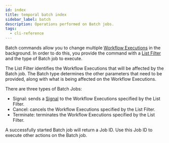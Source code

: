 ```yaml
---
id: index
title: temporal batch index
sidebar_label: batch
description: Operations performed on Batch jobs.
tags:
  - cli-reference
---
```


Batch commands allow you to change multiple [Workflow Executions](/concepts/what-is-a-workflow-execution) in the background.
In order to do this, you provide the command with a [List Filter](/concepts/what-is-visibility) and the type of Batch job to execute.

The List Filter identifies the Workflow Executions that will be affected by the Batch job.
The Batch type determines the other parameters that need to be provided, along with what is being affected on the Workflow Executions.

There are three types of Batch Jobs:

- Signal: sends a [Signal](/concepts/what-is-a-signal) to the Workflow Executions specified by the List Filter.
- Cancel: cancels the Workflow Executions specified by the List Filter.
- Terminate: terminates the Workflow Executions specified by the List Filter.

A successfully started Batch job will return a Job ID.
Use this Job ID to execute other actions on the Batch job.
